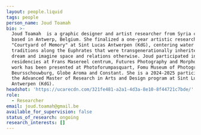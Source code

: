 ```yaml
---
layout: people.liquid
tags: people
person_name: Joud Toamah
bio: >-
  Joud Toamah  is a graphic designer and artist researcher from Syria currently
  based in Antwerp, Belgium. She finalized a one-year artistic research project
  "Courtyard of Memory" at Sint Lucas Antwerpen (KdG), centering water
  traditions along the Euphrates that were transgenerationally inherited to
  dream and imagine space and relations otherwise. Joud participated in
  residencies at Frans Masereel centrum, Futures Photography and Morpho. Her
  work has been presented at Photoforumpasquart, Fomu Museum of Photography,
  Beursschouwburg, Globe Aroma and Constant. She is a 2024-2025 participant of
  the Advanced Master of Research in Arts and Design program at Sint Lucas
  Antwerpen (KdG).
headshot: 'https://ucarecdn.com/321fe481-a2a1-4d3a-8e10-8f44721c7bde/'
role:
  - Researcher
email: joud.toamah@gmail.be
available_for_supervision: false
status_of_research: ongoing
research_interests: []
---
```



